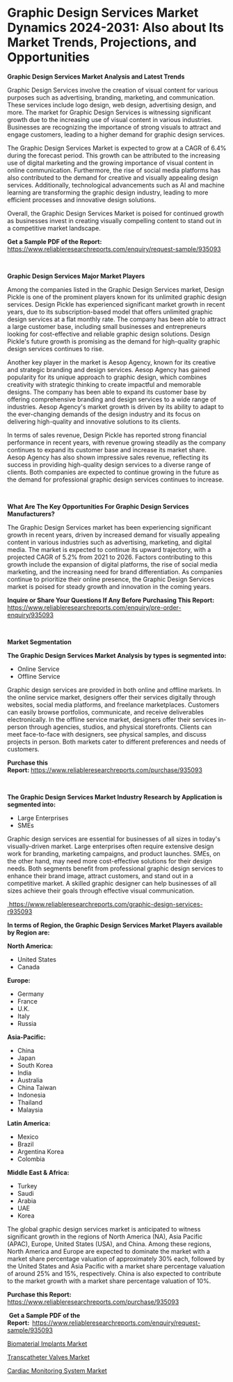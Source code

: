 <p><h1>Graphic Design Services Market Dynamics 2024-2031: Also about Its Market Trends, Projections, and Opportunities</h1></p><p><strong>Graphic Design Services Market Analysis and Latest Trends</strong></p>
<p><p>Graphic Design Services involve the creation of visual content for various purposes such as advertising, branding, marketing, and communication. These services include logo design, web design, advertising design, and more. The market for Graphic Design Services is witnessing significant growth due to the increasing use of visual content in various industries. Businesses are recognizing the importance of strong visuals to attract and engage customers, leading to a higher demand for graphic design services.</p><p>The Graphic Design Services Market is expected to grow at a CAGR of 6.4% during the forecast period. This growth can be attributed to the increasing use of digital marketing and the growing importance of visual content in online communication. Furthermore, the rise of social media platforms has also contributed to the demand for creative and visually appealing design services. Additionally, technological advancements such as AI and machine learning are transforming the graphic design industry, leading to more efficient processes and innovative design solutions.</p><p>Overall, the Graphic Design Services Market is poised for continued growth as businesses invest in creating visually compelling content to stand out in a competitive market landscape.</p></p>
<p><strong>Get a Sample PDF of the Report:&nbsp;</strong> <a href="https://www.reliableresearchreports.com/enquiry/request-sample/935093">https://www.reliableresearchreports.com/enquiry/request-sample/935093</a></p>
<p>&nbsp;</p>
<p><strong>Graphic Design Services Major Market Players</strong></p>
<p><p>Among the companies listed in the Graphic Design Services market, Design Pickle is one of the prominent players known for its unlimited graphic design services. Design Pickle has experienced significant market growth in recent years, due to its subscription-based model that offers unlimited graphic design services at a flat monthly rate. The company has been able to attract a large customer base, including small businesses and entrepreneurs looking for cost-effective and reliable graphic design solutions. Design Pickle's future growth is promising as the demand for high-quality graphic design services continues to rise.</p><p>Another key player in the market is Aesop Agency, known for its creative and strategic branding and design services. Aesop Agency has gained popularity for its unique approach to graphic design, which combines creativity with strategic thinking to create impactful and memorable designs. The company has been able to expand its customer base by offering comprehensive branding and design services to a wide range of industries. Aesop Agency's market growth is driven by its ability to adapt to the ever-changing demands of the design industry and its focus on delivering high-quality and innovative solutions to its clients.</p><p>In terms of sales revenue, Design Pickle has reported strong financial performance in recent years, with revenue growing steadily as the company continues to expand its customer base and increase its market share. Aesop Agency has also shown impressive sales revenue, reflecting its success in providing high-quality design services to a diverse range of clients. Both companies are expected to continue growing in the future as the demand for professional graphic design services continues to increase.</p></p>
<p>&nbsp;</p>
<p><strong>What Are The Key Opportunities For Graphic Design Services Manufacturers?</strong></p>
<p><p>The Graphic Design Services market has been experiencing significant growth in recent years, driven by increased demand for visually appealing content in various industries such as advertising, marketing, and digital media. The market is expected to continue its upward trajectory, with a projected CAGR of 5.2% from 2021 to 2026. Factors contributing to this growth include the expansion of digital platforms, the rise of social media marketing, and the increasing need for brand differentiation. As companies continue to prioritize their online presence, the Graphic Design Services market is poised for steady growth and innovation in the coming years.</p></p>
<p><strong>Inquire or Share Your Questions If Any Before Purchasing This Report:</strong> <a href="https://www.reliableresearchreports.com/enquiry/pre-order-enquiry/935093">https://www.reliableresearchreports.com/enquiry/pre-order-enquiry/935093</a></p>
<p>&nbsp;</p>
<p><strong>Market Segmentation</strong></p>
<p><strong>The Graphic Design Services Market Analysis by types is segmented into:</strong></p>
<p><ul><li>Online Service</li><li>Offline Service</li></ul></p>
<p><p>Graphic design services are provided in both online and offline markets. In the online service market, designers offer their services digitally through websites, social media platforms, and freelance marketplaces. Customers can easily browse portfolios, communicate, and receive deliverables electronically. In the offline service market, designers offer their services in-person through agencies, studios, and physical storefronts. Clients can meet face-to-face with designers, see physical samples, and discuss projects in person. Both markets cater to different preferences and needs of customers.</p></p>
<p><strong>Purchase this Report:&nbsp;</strong><a href="https://www.reliableresearchreports.com/purchase/935093">https://www.reliableresearchreports.com/purchase/935093</a></p>
<p>&nbsp;</p>
<p><strong>The Graphic Design Services Market Industry Research by Application is segmented into:</strong></p>
<p><ul><li>Large Enterprises</li><li>SMEs</li></ul></p>
<p><p>Graphic design services are essential for businesses of all sizes in today's visually-driven market. Large enterprises often require extensive design work for branding, marketing campaigns, and product launches. SMEs, on the other hand, may need more cost-effective solutions for their design needs. Both segments benefit from professional graphic design services to enhance their brand image, attract customers, and stand out in a competitive market. A skilled graphic designer can help businesses of all sizes achieve their goals through effective visual communication.</p></p>
<p><a href="https://www.reliableresearchreports.com/graphic-design-services-r935093">&nbsp;https://www.reliableresearchreports.com/graphic-design-services-r935093</a></p>
<p><strong>In terms of Region, the Graphic Design Services Market Players available by Region are:</strong></p>
<p>
    <p> <strong> North America: </strong>
        <ul>
            <li>United States</li>
            <li>Canada</li>
        </ul>
        </p> 
    <p> <strong> Europe: </strong>
        <ul>
            <li>Germany</li>
            <li>France</li>
            <li>U.K.</li>
            <li>Italy</li>
            <li>Russia</li>
        </ul>
        </p> 
    <p> <strong> Asia-Pacific: </strong>
        <ul>
            <li>China</li>
            <li>Japan</li>
            <li>South Korea</li>
            <li>India</li>
            <li>Australia</li>
            <li>China Taiwan</li>
            <li>Indonesia</li>
            <li>Thailand</li>
            <li>Malaysia</li>
        </ul>
        </p> 
    <p> <strong> Latin America: </strong>
        <ul>
            <li>Mexico</li>
            <li>Brazil</li>
            <li>Argentina Korea</li>
            <li>Colombia</li>
        </ul>
        </p> 
    <p> <strong> Middle East & Africa: </strong>
        <ul>
            <li>Turkey</li>
            <li>Saudi</li>
            <li>Arabia</li>
            <li>UAE</li>
            <li>Korea</li>
        </ul>
    </p>
    </p>
<p><p>The global graphic design services market is anticipated to witness significant growth in the regions of North America (NA), Asia Pacific (APAC), Europe, United States (USA), and China. Among these regions, North America and Europe are expected to dominate the market with a market share percentage valuation of approximately 30% each, followed by the United States and Asia Pacific with a market share percentage valuation of around 25% and 15%, respectively. China is also expected to contribute to the market growth with a market share percentage valuation of 10%.</p></p>
<p><strong>Purchase this Report: </strong><a href="https://www.reliableresearchreports.com/purchase/935093">https://www.reliableresearchreports.com/purchase/935093</a></p>
<p>&nbsp;<strong>Get a Sample PDF of the Report:&nbsp;&nbsp;</strong><a href="https://www.reliableresearchreports.com/enquiry/request-sample/935093">https://www.reliableresearchreports.com/enquiry/request-sample/935093</a></p>
<p><strong></strong></p>
<p><p><a href="https://github.com/johnbach50/Market-Research-Report-List-4/blob/main/biomaterial-implants-market.md">Biomaterial Implants Market</a></p><p><a href="https://github.com/lylyparadise/Market-Research-Report-List-4/blob/main/transcatheter-valves-market.md">Transcatheter Valves Market</a></p><p><a href="https://github.com/GroverBarry/Market-Research-Report-List-6/blob/main/cardiac-monitoring-system-market.md">Cardiac Monitoring System Market</a></p></p>